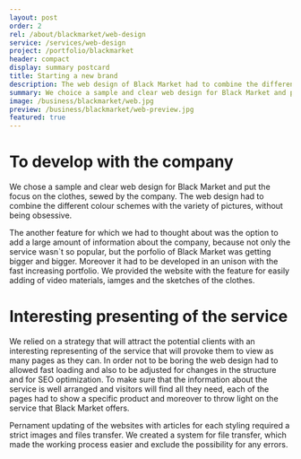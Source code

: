 ```yaml
---
layout: post
order: 2
rel: /about/blackmarket/web-design
service: /services/web-design
project: /portfolio/blackmarket
header: compact
display: summary postcard
title: Starting a new brand
description: The web design of Black Market had to combine the different colour schemes with the variety of pictures, without being obsessive.
summary: We choice a sample and clear web design for Black Market and put the focus on the clothes, sewed by the company. The web design had to combine the different colour schemes with the variety of pictures, without being obsessive.
image: /business/blackmarket/web.jpg
preview: /business/blackmarket/web-preview.jpg
featured: true
---
```

# To develop with the company
We chose a sample and clear web design for Black Market and put the focus on the clothes, sewed by the company.  The web design had to combine the different colour schemes with the variety of pictures, without being obsessive.

The another feature for which we had to thought about was the option to add a large amount of information about the company, because not only the service wasn`t so popular, but the porfolio of Black Market was getting bigger and bigger. Moreover it had to be developed in an unison with the fast increasing portfolio. We provided the website with the feature for easily adding of video materials, iamges and the sketches of the clothes.

# Interesting presenting of the service
We relied on a strategy that will attract the potential clients with an interesting representing of the service that will provoke them to view as many pages as they can. In order not to be boring the web design had to allowed fast loading and also to be adjusted for changes in the structure and for SEO optimization. To make sure that the information about the service is well arranged and visitors will find all they need, each of the pages had to show a specific product and moreover to throw light on the service that Black Market offers.

Pernament updating of the websites with articles for each styling required a strict images and files transfer. We created a system for file transfer, which made the working process easier and exclude the possibility for any errors.
